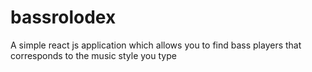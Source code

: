# bassrolodex
A simple react js application which allows you to find bass players that corresponds to the music style you type
